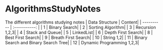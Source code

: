# AlgorithmsStudyNotes
The different algorithms studying notes
| Data Structure      | Content|
| ---------- | :-----------:  |
| 1     | Binary Search| 
| 2     | Sorting Algorithm| 
| 3     | Recursion 1,2,3| 
| 4     | Stack and Queue| 
| 5     | LinkedList| 
| 6     | Depth First Search| 
| 8     | Best First Search| 
| 9     | Breath First Search| 
| 10    | String 1,2| 
| 11    | Binary Search and Binary Search Tree| 
| 12    | Dynamic Programming 1,2,3| 
